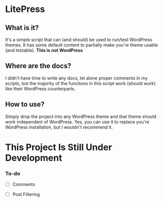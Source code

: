 
# LitePress


## What is it?
It's a simple script that can (and should) be used to run/test WordPress themes.
It has some default content to partially make you're theme usable (and testable).
**This is not WordPress**


## Where are the docs?
I didn't have time to write any docs, let alone proper comments in my scripts, 
but the majority of the functions in this script work (should work) like their WordPress counterparts.


## How to use?
Simply drop the project into any WordPress theme and that theme should work independent of WordPress.
Yes, you can use it to replace you're WordPress installation, but I wouldn't recommend it.


# This Project Is Still Under Development

### To-do

- [ ] Comments
- [ ] Post Filtering






